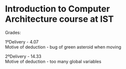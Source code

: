# Introduction to Computer Architecture course at IST

Grades:

1ºDelivery - 4.07   
Motive of deduction - bug of green asteroid when moving

2ºDelivery - 14.33   
Motive of deduction - too many global variables
